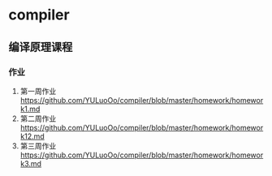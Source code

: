 # compiler
## 编译原理课程
### 作业
1. 第一周作业 https://github.com/YULuoOo/compiler/blob/master/homework/homework1.md
2. 第二周作业 https://github.com/YULuoOo/compiler/blob/master/homework/homework12.md
3. 第三周作业 https://github.com/YULuoOo/compiler/blob/master/homework/homework3.md


